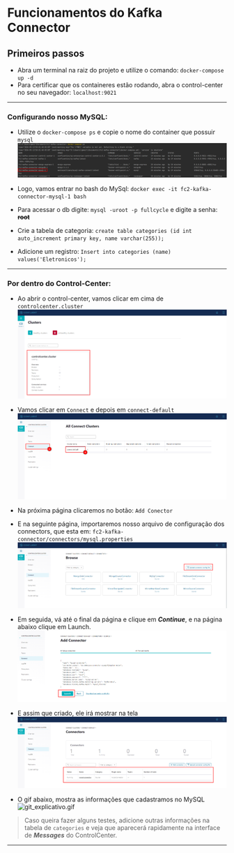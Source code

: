 # Funcionamentos do Kafka Connector

## Primeiros passos

- Abra um terminal na raiz do projeto e utilize o comando: `docker-compose up -d`
- Para certificar que os containeres estão rodando, abra o control-center no seu navegador: `localhost:9021`

---

### Configurando nosso MySQL:

- Utilize o `docker-compose ps` e copie o nome do container que possuir `mysql`
![img_3.png](img_3.png)

- Logo, vamos entrar no bash do MySql: `docker exec -it fc2-kafka-connector-mysql-1 bash`
- Para acessar o db digite: `mysql -uroot -p fullcycle` e digite a senha: ~~**root**~~
- Crie a tabela de categoria: `create table categories (id int auto_increment primary key, name varchar(255));`
- Adicione um registro: `Insert into categories (name) values('Eletronicos');`

---

### Por dentro do Control-Center:
- Ao abrir o control-center, vamos clicar em cima de `controlcenter.cluster`
  ![img.png](img.png)
- Vamos clicar em `Connect` e depois em `connect-default`
  ![img_1.png](img_1.png)
- Na próxima página clicaremos no botão: `Add Conector`
- E na seguinte página, importaremos nosso arquivo de configuração dos connectors,
que esta em: `fc2-kafka-connector/connectors/mysql.properties`
![img_2.png](img_2.png)
- Em seguida, vá até o final da página e clique em _**Continue**_, e na página abaixo
clique em Launch.
![img_4.png](img_4.png)
- E assim que criado, ele irá mostrar na tela
![img_5.png](img_5.png)

- O gif abaixo, mostra as informações que cadastramos no MySQL
![git_explicativo.gif](git_explicativo.gif)

> Caso queira fazer alguns testes, adicione outras informações na tabela de `categories`
e veja que aparecerá rapidamente na interface de **_Messages_** do ControlCenter.

---